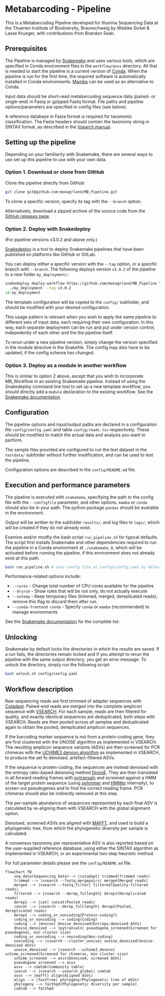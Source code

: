 # Metabarcoding - Pipeline

This is a Metabarcoding Pipeline developed for Illumina Sequencing Data at the
Thuenen Institute of Biodiversity, Braunschweig by Wiebke Sickel & Lasse
Krueger, with contributions from Brandon Seah.


## Prerequisites

The Pipeline is managed by [Snakemake](https://snakemake.readthedocs.io/) and
uses various tools, which are specified in Conda environment files in the
`workflow/envs` directory. All that is needed to start the pipeline is a
current version of [Conda](https://docs.conda.io/). When the pipeline is run
for the first time, the required software is automatically installed in Conda
environments. [Mamba](https://mamba.readthedocs.io/) can be used as an
alternative to Conda.

Input data should be short-read metabarcoding sequence data (paired- or
single-end) in Fastq or gzipped Fastq format. File paths and pipeline
options/parameters are specified in config files (see below).

A reference database in Fasta format is required for taxonomic classification.
The Fasta headers should contain the taxonomy string in SINTAX format, as
described in the [Vsearch
manual](https://github.com/torognes/vsearch/releases/download/v2.26.1/vsearch_manual.pdf).


## Setting up the pipeline

Depending on your familiarity with Snakemake, there are several ways to use set
up this pipeline to use with your own data.


### Option 1. Download or clone from GitHub

Clone the pipeline directly from GitHub:

```bash
git clone git@github.com:monagrland/MB_Pipeline.git
```

To clone a specific version, specify its tag with the `--branch` option.

Alternatively, download a zipped archive of the source code from the [GitHub
releases page](https://github.com/monagrland/MB_Pipeline/releases).


### Option 2. Deploy with Snakedeploy

(For pipeline versions v3.0.2 and above only.)

[Snakedeploy](https://snakedeploy.readthedocs.io/en/latest/) is a tool to
deploy Snakemake pipelines that have been published on platforms like GitHub or
GitLab.

You can deploy either a specific version with the `--tag` option, or a specific
branch with `--branch`. The following deploys version `v3.0.2` of the pipeline
to a new folder `my_deployment/`:

```bash
snakedeploy deploy-workflow https://github.com/monagrland/MB_Pipeline \
  ./my_deployment --tag v3.0.2
cd my_deployment
```

The template configuration will be copied to the `config/` subfolder, and
should be modified with your desired configuration.

This usage pattern is relevant when you wish to apply the same pipeline to
different sets of input data, each requiring their own configuration. In this
way, each separate deployment can be run and put under version control,
indepedently of each other and the the pipeline itself.

To rerun under a new pipeline version, simply change the version specified in
the module directive in the Snakefile. The config may also have to be updated,
if the config schema has changed.


### Option 3. Deploy as a module in another workflow

This is similar to option 2 above, except that you wish to incorporate
MB_Workflow in an existing Snakemake pipeline. Instead of using the Snakedeploy
command line tool to set up a new template workflow, you should directly add a
`module` declaration to the existing workflow. See the [Snakemake
documentation](https://snakemake.readthedocs.io/en/stable/snakefiles/deployment.html#using-and-combining-pre-exising-workflows)


## Configuration

The pipeline options and input/output paths are declared in a configuration
file `config/config.yaml` and table `config/reads.tsv` respectively. These
should be modified to match the actual data and analysis you want to perform.

The sample files provided are configured to run the test dataset in the
`testdata/` subfolder without further modification, and can be used to test the
pipeline.

Configuration options are described in the `config/README.md` file.


## Execution and performance parameters

The pipeline is executed with `snakemake`, specifying the path to the config
file with the `--configfile` parameter, and other options. `mamba` or `conda`
should also be in your path. The python package `pandas` should be available in
the environment.

Output will be written to the subfolder `results/`, and log files to `logs/`,
which will be created if they do not already exist.

Examine and/or modfiy the bash script `run_pipeline.sh` for typical defaults.
The script first installs Snakemake and other dependencies required to run the
pipeline in a Conda environment at `./snakemake_8`, which will be activated
before running the pipeline, if this environment does not already exist at this
path.

```bash
bash run_pipeline.sh # uses config file at config/config.yaml by default
```

Performance-related options include:

* `--cores` - Change total number of CPU cores available for the pipeline
* `--dryrun` - Show rules that will be run only, do not actually execute
* `--notemp` - Keep temporary files (trimmed, merged, dereplicated reads);
               remove this flag to discard them after run.
* `--conda-frontend conda` - Specify `conda` or `mamba` (recommended) to manage
                             environments

See the [Snakemake
documentation](https://snakemake.readthedocs.io/en/stable/executing/cli.html)
for the complete list:


## Unlocking

Snakemake by default locks the directories in which the results are saved. If a
run fails, the directories remain locked and if you attempt to rerun the
pipeline with the same output directory, you get an error message. To unlock
the directory, simply run the following script:

```bash
bash unlock.sh config/config.yaml
```


## Workflow description

Raw sequencing reads are first trimmed of adapter sequences with
[Cutadapt](https://cutadapt.readthedocs.io/en/stable/).  Paired-end reads are
merged into the complete amplicon sequence with
[VSEARCH](https://github.com/torognes/vsearch).  For each sample, reads are
then filtered for quality, and exactly identical sequences are deduplicated,
both steps with VSEARCH. Reads are then pooled across all samples and
deduplicated again to obtain the pooled, dereplicated amplicon sequences.

If the barcoding marker sequence is not from a protein-coding gene, they are
first clustered with the UNOISE algorithm as implemented in VSEARCH. The
resulting amplicon sequence variants (ASVs) are then screened for PCR chimeras
with the [UCHIME3 denovo
algorithm](https://www.drive5.com/usearch/manual/cmd_uchime3_denovo.html) as
implemented in VSEARCH, to produce the set fo denoised, artefact-filtered ASVs.

If the sequence is protein-coding, the sequences are instead denoised with the
entropy ratio-based denoising method
[DnoisE](https://github.com/adriantich/DnoisE). They are then translated in all
forward reading frames with
[pytransaln](https://github.com/monagrland/pytransaln) and screened against a
HMM of the target protein sequence (using
[pyhmmer](https://github.com/althonos/pyhmmer) and [HMMer](https://hmmer.org/)
internally), to screen out pseudogenes and to find the correct reading frame.
PCR chimeras should also be indirectly removed at this step.

The per-sample abundance of sequences represented by each final ASV is
calculated by re-aligning them with VSEARCH with the global alignment option.

Denoised, screened ASVs are aligned with
[MAFFT](https://mafft.cbrc.jp/alignment/software/), and used to build a
phylogenetic tree, from which the phylogenetic diversity per sample is
calculated.

A consensus taxonomy per representative ASV is also reported based on the
user-supplied reference database, using either the SINTAX algorithm as
implemented in VSEARCH, or an experimental two-step heuristic method.

For full parameter details please see the `config/README.md` file.


```mermaid
flowchart TB
    seq_data(Sequencing Data)--> |cutadapt| trimmed(Trimmed reads)
    trimmed --> |vsearch --fastq_mergepairs| merged(Merged reads)
    merged --> |vsearch --fastq_filter| filtered(Quality-filtered reads)
    filtered --> |vsearch --derep_fullength| derep1(Dereplicated reads)
    derep1 --> |cat| concat(Pooled reads)
    concat --> |vsearch --derep_fulllength| derep2(Pooled, dereplicated reads)
    derep2 --> coding_or_noncoding{Protein-coding?}
    coding_or_noncoding --> coding(Coding)
    coding --> |dnoise| dnoise_denoised(Entropy-denoised ASVs)
    dnoise_denoised --> |pytransaln| pseudogene_screened(Screened for pseudogenes, min cluster size)
    coding_or_noncoding --> noncoding(Non-coding)
    noncoding --> |vsearch --cluster_unoise| unoise_denoised(Unoise-denoised ASVs)
    unoise_denoised --> |vsearch --uchime3_denovo| uchime_screened(Screened for chimeras, min cluster size)
    uchime_screened --> asvs(Denoised, screened ASVs)
    pseudogene_screened --> asvs
    asvs --> comtab(Community table)
    concat --> |vsearch --usearch_global| comtab
    asvs --> |mafft| align(Aligned ASVs)
    align --> |fasttree| phylogeny(Phylogenetic tree of ASVs)
    phylogeny --> faithpd(Phylogenetic diversity per sample)
    comtab --> faithpd
```
